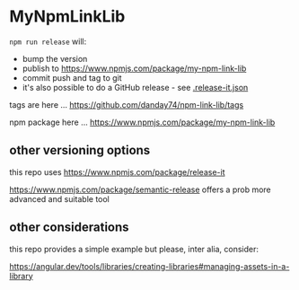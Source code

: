 # MyNpmLinkLib

`npm run release` will:

* bump the version
* publish to https://www.npmjs.com/package/my-npm-link-lib
* commit push and tag to git
* it's also possible to do a GitHub release - see [.release-it.json](projects/my-npm-link-lib/.release-it.json)

tags are here ... https://github.com/danday74/npm-link-lib/tags

npm package here ... https://www.npmjs.com/package/my-npm-link-lib

## other versioning options

this repo uses https://www.npmjs.com/package/release-it

https://www.npmjs.com/package/semantic-release offers a prob more advanced and suitable tool

## other considerations

this repo provides a simple example but please, inter alia, consider:

https://angular.dev/tools/libraries/creating-libraries#managing-assets-in-a-library
